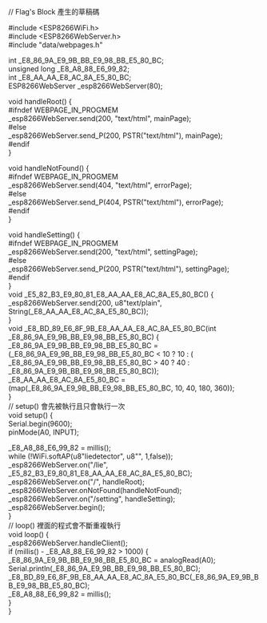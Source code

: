 // Flag's Block 產生的草稿碼

#include <ESP8266WiFi.h>  
#include <ESP8266WebServer.h>  
#include "data/webpages.h"  

int _E8_86_9A_E9_9B_BB_E9_98_BB_E5_80_BC;  
unsigned long _E8_A8_88_E6_99_82;  
int _E8_AA_AA_E8_AC_8A_E5_80_BC;  
ESP8266WebServer _esp8266WebServer(80);  

void handleRoot() {  
#ifndef WEBPAGE_IN_PROGMEM  
  _esp8266WebServer.send(200, "text/html", mainPage);  
#else  
  _esp8266WebServer.send_P(200, PSTR("text/html"), mainPage);  
#endif  
}  
  
void handleNotFound() {  
#ifndef WEBPAGE_IN_PROGMEM  
  _esp8266WebServer.send(404, "text/html", errorPage);  
#else  
  _esp8266WebServer.send_P(404, PSTR("text/html"), errorPage);  
#endif  
}  

void handleSetting() {  
#ifndef WEBPAGE_IN_PROGMEM  
  _esp8266WebServer.send(200, "text/html", settingPage);  
#else  
  _esp8266WebServer.send_P(200, PSTR("text/html"), settingPage);  
#endif  
}  
void _E5_82_B3_E9_80_81_E8_AA_AA_E8_AC_8A_E5_80_BC() {  
  _esp8266WebServer.send(200, u8"text/plain", String(_E8_AA_AA_E8_AC_8A_E5_80_BC));  
}  
void _E8_BD_89_E6_8F_9B_E8_AA_AA_E8_AC_8A_E5_80_BC(int _E8_86_9A_E9_9B_BB_E9_98_BB_E5_80_BC) {  
  _E8_86_9A_E9_9B_BB_E9_98_BB_E5_80_BC = (_E8_86_9A_E9_9B_BB_E9_98_BB_E5_80_BC < 10 ? 10 : ( _E8_86_9A_E9_9B_BB_E9_98_BB_E5_80_BC > 40 ? 40 :   _E8_86_9A_E9_9B_BB_E9_98_BB_E5_80_BC));  
  _E8_AA_AA_E8_AC_8A_E5_80_BC = (map(_E8_86_9A_E9_9B_BB_E9_98_BB_E5_80_BC, 10, 40, 180, 360));  
}  
// setup() 會先被執行且只會執行一次  
void setup() {  
  Serial.begin(9600);  
  pinMode(A0, INPUT);  

  _E8_A8_88_E6_99_82 = millis();  
  while (!WiFi.softAP(u8"liedetector", u8"", 1,false));  
  _esp8266WebServer.on("/lie", _E5_82_B3_E9_80_81_E8_AA_AA_E8_AC_8A_E5_80_BC);  
  _esp8266WebServer.on("/", handleRoot);  
  _esp8266WebServer.onNotFound(handleNotFound);  
  _esp8266WebServer.on("/setting", handleSetting);  
  _esp8266WebServer.begin();  
}  
// loop() 裡面的程式會不斷重複執行  
void loop() {  
  _esp8266WebServer.handleClient();  
  if (millis() - _E8_A8_88_E6_99_82 > 1000) {  
    _E8_86_9A_E9_9B_BB_E9_98_BB_E5_80_BC = analogRead(A0);  
    Serial.println(_E8_86_9A_E9_9B_BB_E9_98_BB_E5_80_BC);  
    _E8_BD_89_E6_8F_9B_E8_AA_AA_E8_AC_8A_E5_80_BC(_E8_86_9A_E9_9B_BB_E9_98_BB_E5_80_BC);  
    _E8_A8_88_E6_99_82 = millis();  
  }  
}  
  
